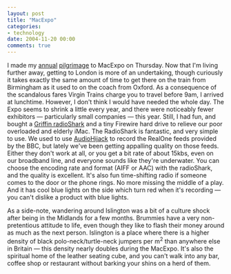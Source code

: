 ```yaml
---
layout: post
title: "MacExpo"
categories:
- technology
date: 2004-11-20 00:00
comments: true
---
```


<p>I made my <a href="http://www.rousette.org.uk/blog/archives/2002/11/22/macexpo/">annual</a> <a href="http://www.rousette.org.uk/blog/archives/2003/11/22/macexpo-2003/">pilgrimage</a> to MacExpo on Thursday. Now that I'm living further away, getting to London is more of an undertaking, though curiously it takes exactly the same amount of time to get there on the train from Birmingham as it used to on the coach from Oxford. As a consequence of the scandalous fares Virgin Trains charge you to travel before 9am, I arrived at lunchtime. However, I don't think I would have needed the whole day. The Expo seems to shrink a little every year, and there were noticeably fewer exhibitors &mdash; particularly small companies &mdash; this year. Still, I had fun, and bought a <a href="http://www.griffintechnology.com/products/radioshark/">Griffin radioShark</a> and a tiny Firewire hard drive to relieve our poor overloaded and elderly iMac. The RadioShark is fantastic, and very simple to use. We used to use <a href="http://www.rogueamoeba.com/audiohijackpro/">AudioHijack</a> to record the RealOne feeds provided by the BBC, but lately we've been getting appalling quality on those feeds. Either they don't work at all, or you get a bit rate of about 15kbs, even on our broadband line, and everyone sounds like they're underwater. You can choose the encoding rate and format (AIFF or AAC) with the radioShark, and the quality is excellent. It's also fun time-shifting radio if someone comes to the door or the phone rings. No more missing the middle of a play. And it has cool blue lights on the side which turn red when it's recording &mdash; you can't dislike a product with blue lights.</p>

<p>As a side-note, wandering around Islington was a bit of a culture shock after being in the Midlands for a few months. Brummies have a very non-pretentious attitude to life, even though they like to flash their money around as much as the next person. Islington is a place where there is a higher density of black polo-neck/turtle-neck jumpers per m<sup>2</sup> than anywhere else in Britain &mdash; this density nearly doubles during the MacExpo. It's also the spiritual home of the leather seating cube, and you can't walk into any bar, coffee shop or restaurant without barking your shins on a herd of them.</p>


